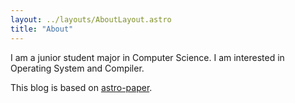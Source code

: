 ```yaml
---
layout: ../layouts/AboutLayout.astro
title: "About"
---
```


I am a junior student major in Computer Science. I am 
interested in Operating System and Compiler.

This blog is based on [astro-paper](https://github.com/satnaing/astro-paper).  
